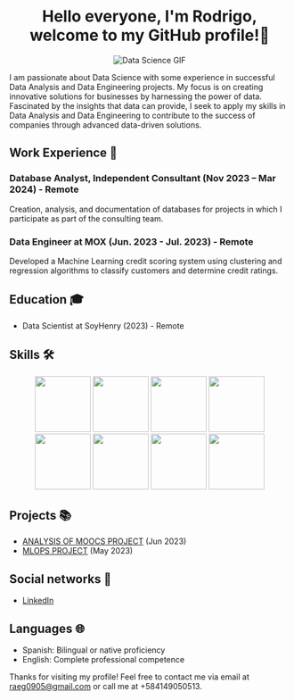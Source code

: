 <div align="center">

# Hello everyone, I'm Rodrigo, welcome to my GitHub profile!👋

</div>

<div align="center">

![Data Science GIF](https://media.giphy.com/media/GMp6XOxRv6FnBFjTdZ/giphy.gif)

</div>

I am passionate about Data Science with some experience in successful Data Analysis and Data Engineering projects. My focus is on creating innovative solutions for businesses by harnessing the power of data. Fascinated by the insights that data can provide, I seek to apply my skills in Data Analysis and Data Engineering to contribute to the success of companies through advanced data-driven solutions.

## Work Experience 🚀

### Database Analyst, Independent Consultant (Nov 2023 – Mar 2024) - Remote

Creation, analysis, and documentation of databases for projects in which I participate as part of the consulting team.

### Data Engineer at MOX (Jun. 2023 - Jul. 2023) - Remote

Developed a Machine Learning credit scoring system using clustering and regression algorithms to classify customers and determine credit ratings.

## Education 🎓

- Data Scientist at SoyHenry (2023) - Remote


## Skills 🛠️


<p align="center">
  <img src="https://drive.google.com/uc?export=view&id=1wLjqGXWKzhhfDAZcEhYQV9u4f1ZTuC7O" width="100" height="100">
  <img src="https://drive.google.com/uc?export=view&id=1zyxvWrXyAoaYn2_N2EPQtXpxFXsH9Ye2" width="100" height="100">
  <img src="https://drive.google.com/uc?export=view&id=1dswuIZ3xc5B5n7vwiqD9Q8n173lwN-kN" width="100" height="100">
  <img src="https://drive.google.com/uc?export=view&id=1x5_ZJYX0pmOvqvHMCc9dP7zEZRsayXWr" width="100" height="100">
  <img src="https://drive.google.com/uc?export=view&id=1D6bBNO1sYLyXkmKGaaBQLQpnv7hlXsKg" width="100" height="100">
  <img src="https://drive.google.com/uc?export=view&id=1YzJaIyLZ0w9_DXCLLoYPjYigy0YJIJRd" width="100" height="100">
  <img src="https://drive.google.com/uc?export=view&id=174kg92cH-1aiyCA3p1bS-cAcztKs9ctA" width="100" height="100">
  <img src="https://drive.google.com/uc?export=view&id=1OUYf8Ntr6gJQThtY_VI1MDISdIcIa4em" width="100" height="100">


## Projects 📚

- [ANALYSIS OF MOOCS PROJECT](https://github.com/DauntLessTKD/Data_Analyst_Individual_Project_2) (Jun 2023)
- [MLOPS PROJECT](https://github.com/DauntLessTKD/Movies-Recomendation-ML-Project) (May 2023)

## Social networks 🔗

- [LinkedIn](https://www.linkedin.com/in/rodrigo-escalona-7578a4233/)



## Languages 🌐

- Spanish: Bilingual or native proficiency
- English: Complete professional competence



Thanks for visiting my profile! Feel free to contact me via email at raeg0905@gmail.com or call me at +584149050513.
